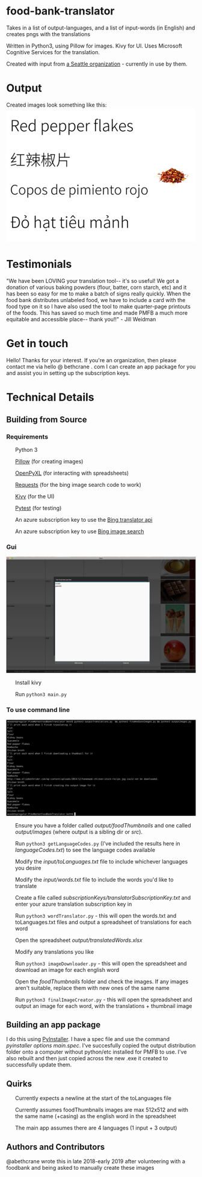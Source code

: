 # food-bank-translator
Takes in a list of output-languages, and a list of input-words (in English) and creates pngs with the translations

Written in Python3, using Pillow for images. Kivy for UI. Uses Microsoft Cognitive Services for the translation.

Created with input from <a href="http://www.pmfb.org/">a Seattle organization</a> - currently in use by them.

<h1>Output</h1>
Created images look something like this:
<img src="https://raw.githubusercontent.com/abethcrane/food-bank-translator/master/output/images/Red%20pepper%20flakes.png">

<h1>Testimonials</h1>
"We have been LOVING your translation tool-- it's so useful! We got a donation of various baking powders (flour, batter, corn starch, etc) and it has been so easy for me to make a batch of signs really quickly. When the food bank distributes unlabeled food, we have to include a card with the food type on it so I have also used the tool to make quarter-page printouts of the foods. This has saved so much time and made PMFB a much more equitable and accessible place-- thank you!!"
- Jill Weidman

<h1>Get in touch</h1>
Hello! Thanks for your interest. If you're an organization, then please contact me via hello @ bethcrane . com
I can create an app package for you and assist you in setting up the subscription keys.

<h1>Technical Details</h1>

<h2>Building from Source</h2>

<h3>Requirements</h3>
<ul>Python 3</ul>
<ul><a href="https://pillow.readthedocs.io">Pillow</a> (for creating images)</ul>
<ul><a href="https://openpyxl.readthedocs.io/">OpenPyXL</a> (for interacting with spreadsheets)</ul>
<ul><a href="http://docs.python-requests.org/en/master/">Requests</a> (for the bing image search code to work)</ul>
<ul><a href="https://kivy.org/doc/stable/gettingstarted/intro.html#">Kivy</a> (for the UI)</ul>
<ul><a href="https://docs.pytest.org/en/latest/getting-started.html#getstarted">Pytest</a> (for testing)</ul>
<ul>An azure subscription key to use the <a href="https://azure.microsoft.com/en-us/services/cognitive-services/translator-text-api/">Bing translator api</a></ul>
<ul>An azure subscription key to use <a href="https://azure.microsoft.com/en-us/services/cognitive-services/bing-image-search-api/">Bing image search</a></ul>


<h3>Gui</h3>
<img src="https://raw.githubusercontent.com/abethcrane/food-bank-translator/master/appScreenshot.png">
<ul>Install kivy</ul>
<ul>Run <code>python3 main.py</code></ul>

<h3>To use command line</h3>
<img src="https://raw.githubusercontent.com/abethcrane/food-bank-translator/master/commandLineScreenshot.png">
<ul>Ensure you have a folder called <em>output/foodThumbnails</em> and one called <em>output/images</em> (where output is a sibling dir or <em>src</em>).</ul>
<ul>Run <code>python3 getLanguageCodes.py</code> (I've included the results here in <em>languageCodes.txt</em>) to see the language codes available</ul>
<ul>Modify the <em>input/toLanguages.txt</em> file to include whichever languages you desire</ul>
<ul>Modify the <em>input/words.txt</em> file to include the words you'd like to translate</ul>
<ul>Create a file called <em>subscriptionKeys/translatorSubscriptionKey.txt</em> and enter your azure translation subscription key in</ul>
<ul>Run <code>python3 wordTranslator.py</code> - this will open the words.txt and toLanguages.txt files and output a spreadsheet of translations for each word</ul>
<ul>Open the spreadsheet <em>output/translatedWords.xlsx</em></ul>
<ul>Modify any translations you like</ul>
<ul>Run <code>python3 imageDownloader.py</code> - this will open the spreadsheet and download an image for each english word</ul>
<ul>Open the <em>foodThumbnails</em> folder and check the images. If any images aren't suitable, replace them with new ones of the same name</ul>
<ul>Run <code>python3 finalImageCreator.py</code> - this will open the spreadsheet and output an image for each word, with the translations + thumbnail image</ul>

<h2>Building an app package</h2>
I do this using <a href="https://www.pyinstaller.org/">PyInstaller</a>. I have a spec file and use the command <em>pyinstaller options main.spec</em>. I've succesfully copied the output distribution folder onto a computer without python/etc installed for PMFB to use. I've also rebuilt and then just copied across the new .exe it created to successfully update them.

<h2>Quirks</h2>
<ul>Currently expects a newline at the start of the toLanguages file</ul>
<ul>Currently assumes foodThumbnails images are max 512x512 and with the same name (+casing) as the english word in the spreadsheet</ul>
<ul>The main app assumes there are 4 languages (1 input + 3 output)</ul>

<h2>Authors and Contributors</h2>
@abethcrane wrote this in late 2018-early 2019 after volunteering with a foodbank and being asked to manually create these images
